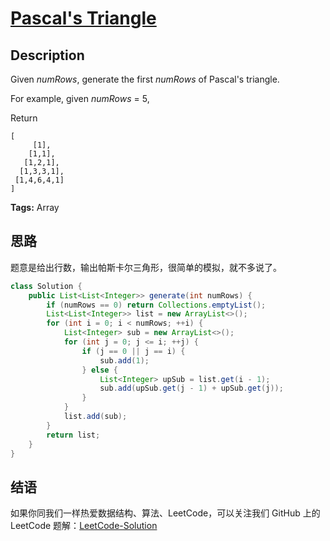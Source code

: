 # [Pascal's Triangle][title]

## Description

Given *numRows*, generate the first *numRows* of Pascal's triangle.

For example, given *numRows* = 5,

Return

```
[
     [1],
    [1,1],
   [1,2,1],
  [1,3,3,1],
 [1,4,6,4,1]
]
```

**Tags:** Array


## 思路

题意是给出行数，输出帕斯卡尔三角形，很简单的模拟，就不多说了。

```java
class Solution {
    public List<List<Integer>> generate(int numRows) {
        if (numRows == 0) return Collections.emptyList();
        List<List<Integer>> list = new ArrayList<>();
        for (int i = 0; i < numRows; ++i) {
            List<Integer> sub = new ArrayList<>();
            for (int j = 0; j <= i; ++j) {
                if (j == 0 || j == i) {
                    sub.add(1);
                } else {
                    List<Integer> upSub = list.get(i - 1);
                    sub.add(upSub.get(j - 1) + upSub.get(j));
                }
            }
            list.add(sub);
        }
        return list;
    }
}
```


## 结语

如果你同我们一样热爱数据结构、算法、LeetCode，可以关注我们 GitHub 上的 LeetCode 题解：[LeetCode-Solution][ls]



[title]: https://leetcode.com/problems/pascals-triangle
[ls]: https://github.com/RichCodersAndMe/LeetCode-Solution

